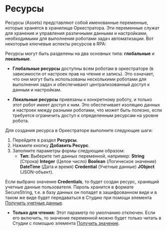# Ресурсы 

Ресурсы (Assets) представляют собой именованные переменные, которые хранятся в хранилище Оркестратора. Эти переменные служат для хранения и управления различными данными и настройками, необходимыми для выполнения роботами задач автоматизации.  Вот некоторые ключевые аспекты ресурсов в RPA:

Ресурсы могут быть разделены на два основных типа: **глобальные** и **локальные**.

- **Глобальные ресурсы** доступны всем роботам в оркестраторе (в зависимости от настроек прав на чтение и запись). Это означает, что они могут быть использованы несколькими роботами для выполнения задач и обеспечивают централизованный доступ к данным и настройкам.

- **Локальные ресурсы** привязаны к конкретному роботу, и только этот робот имеет доступ к ним. Это обеспечивает изоляцию данных и настроек между разными роботами, что может быть полезно, если требуется ограничить доступ к определенным ресурсам на уровне робота.

Для создания ресурса в Оркестраторе выполните следующие шаги:

1. Перейдите в раздел **Ресурсы**.
2. Нажмите кнопку **Добавить Ресурс**.
3. Заполните параметры формы следующим образом:
   - **Тип:** Выберите тип данных переменной, например:
**String** (Строка)
**Integer** (Целое число)
**Boolean** (Логическое значение)
**DateTime** (Дата и время)
**Credential** (Учетные данные)
**JObject** (JSON-объект). 

Если выбрано значение **Сredentials**, то будет создан ресурс, хранящий учетные данные пользователя. Пароль хранится в формате SecureString, т.е. в базу данных он попадет в зашифрованном виде и в таком же виде будет передаваться в Студию при помощи элемента [Получить учетные данные](https://docs.primo-rpa.ru/primo-rpa/g_elements/osnovnye-elementy/orkestrator/els_assets/el_orch_getcredentials).
   - **Только для чтения:** Этот параметр по умолчанию отключен. Если его включить, то значение переменной можно будет только читать в Студии с помощью элемента [Получить значение](https://docs.primo-rpa.ru/primo-rpa/g_elements/osnovnye-elementy/orkestrator/els_assets/el_orch_getvalue).
